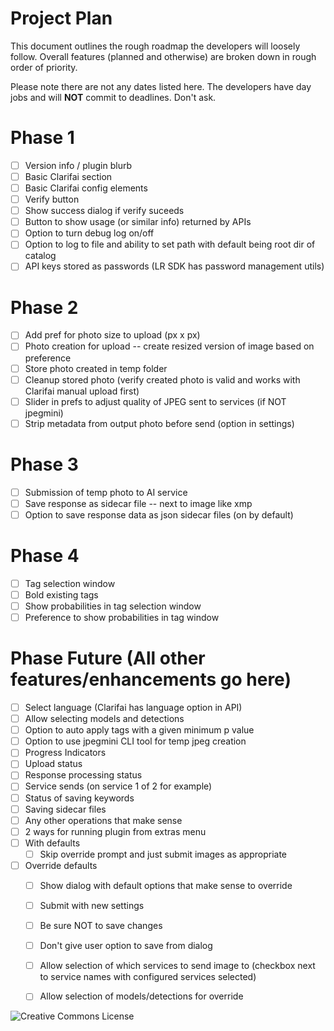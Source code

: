 # Project Plan
This document outlines the rough roadmap the developers will loosely follow. Overall features (planned and otherwise) are broken down in rough order of priority.

Please note there are not any dates listed here. The developers have day jobs and will **NOT** commit to deadlines. Don't ask. 

# Phase 1
- [ ] Version info / plugin blurb
- [ ] Basic Clarifai section
- [ ] Basic Clarifai config elements
- [ ] Verify button
- [ ] Show success dialog if verify suceeds
- [ ] Button to show usage (or similar info) returned by APIs
- [ ] Option to turn debug log on/off
- [ ] Option to log to file and ability to set path with default being root dir of catalog
- [ ] API keys stored as passwords (LR SDK has password management utils)

# Phase 2
- [ ] Add pref for photo size to upload (px x px)
- [ ] Photo creation for upload -- create resized version of image based on preference
- [ ] Store photo created in temp folder
- [ ] Cleanup stored photo (verify created photo is valid and works with Clarifai manual upload first)
- [ ] Slider in prefs to adjust quality of JPEG sent to services (if NOT jpegmini)
- [ ] Strip metadata from output photo before send (option in settings)

# Phase 3
- [ ] Submission of temp photo to AI service
- [ ] Save response as sidecar file -- next to image like xmp
- [ ] Option to save response data as json sidecar files (on by default)

# Phase 4
- [ ] Tag selection window
- [ ] Bold existing tags
- [ ] Show probabilities in tag selection window
- [ ] Preference to show probabilities in tag window

# Phase Future (All other features/enhancements go here)
- [ ] Select language (Clarifai has language option in API)
- [ ] Allow selecting models and detections
- [ ] Option to auto apply tags with a given minimum p value
- [ ] Option to use jpegmini CLI tool for temp jpeg creation
- [ ] Progress Indicators
 - [ ] Upload status
 - [ ] Response processing status
 - [ ] Service sends (on service 1 of 2 for example)
 - [ ] Status of saving keywords
 - [ ] Saving sidecar files
 - [ ] Any other operations that make sense
- [ ] 2 ways for running plugin from extras menu
 - [ ] With defaults
   - [ ] Skip override prompt and just submit images as appropriate 
 - [ ] Override defaults
   - [ ] Show dialog with default options that make sense to override
   - [ ] Submit with new settings
   - [ ] Be sure NOT to save changes
   - [ ] Don't give user option to save from dialog
   - [ ] Allow selection of which services to send image to (checkbox next to service names with configured services selected)
   - [ ] Allow selection of models/detections for override
 
 
 ![Creative Commons License](http://creativecommons.org/licenses/by-nc-sa/4.0/)
